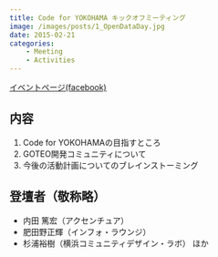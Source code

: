 ```yaml
---
title: Code for YOKOHAMA キックオフミーティング
image: /images/posts/1_OpenDataDay.jpg
date: 2015-02-21
categories:
    - Meeting
    - Activities
---
```


[イベントページ(facebook)](https://www.facebook.com/events/1395282610784330/)
## 内容
1. Code for YOKOHAMAの目指すところ
2. GOTEO開発コミュニティについて
3. 今後の活動計画についてのブレインストーミング  

## 登壇者（敬称略）
* 内田 篤宏（アクセンチュア）
* 肥田野正輝（インフォ・ラウンジ）
* 杉浦裕樹（横浜コミュニティデザイン・ラボ）
ほか
